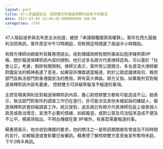 ```yaml
---
layout: post
title: 47人涉違國安法　控辯雙方對報道保釋內容有不同看法
date: 2021-03-03 13:49:49.000000000 +08:00
categories: rthk
---
```


47人發起或參與去年民主派初選，被控「串謀顛覆國家政權罪」，案件在西九龍裁判法院再訊。案件原定中午12時開庭，但較預定時間遲了超過半小時開始。

有辯方律師向總裁判官蘇惠德提出，收到傳媒詢問有關刑事訴訟程序條例第9P 條，關於報道保釋聆訊內容的限制，他引述多名辯方代表律師認為，可以基於「社會公正」考慮，剔除有關限制。律師又表示，案件受公眾關注，多名資深大律師都對國安法的精神表達了意見，如果容許傳媒適當報道，對於公眾認識律政司、檢控部門及執法部門對香港國安法的應用，將有莫大裨益。辯方又指，如果裁判官對報道保釋聆訊內容有憂慮， 控辯雙方可詳細草擬准予報道的事項。

主控官楊美琪則反對報道保釋聆訊內容，擔心對控辯雙方都有可能造成不公。她表示，執法部門對案件的調查工作仍在進行，亦可能涉及其他未被起訴的嫌疑人，報道保釋聆訊會妨礙調查工作。她又提到，過去兩日有辯方代表律師在庭上發表個人政見或政治理念，宣洩不必要的情緒，如經報道，或對公眾及司法程序造成不便及不公平。楊美琪指出，不明白傳媒在第 9P條外，有甚麼需要報道的事。

蘇惠德表示，他亦收到傳媒的要求，他的關注之一是聆訊期間被告曾提及不同時間的言行，如被報道或會影響日後審訊。蘇惠德了解控辯雙方意見後宣布暫時休庭，下午2時半再訊。
